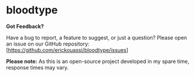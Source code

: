 # bloodtype

**Got Feedback?**

Have a bug to report, a feature to suggest, or just a question? 
Please open an issue on our GitHub repository: [https://github.com/erickouassi/bloodtype/issues]

**Please note:** As this is an open-source project developed in my spare time, response times may vary.
